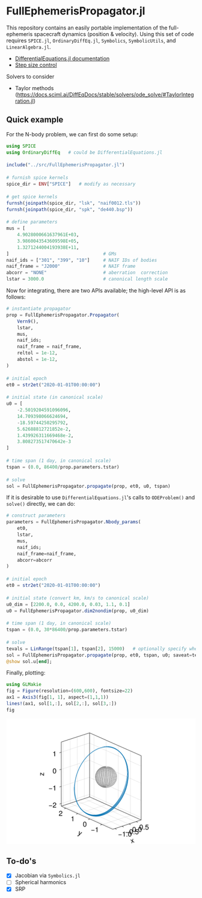 # FullEphemerisPropagator.jl

This repository contains an easily portable implementation of the full-ephemeris spacecraft dynamics (position & velocity). 
Using this set of code requires `SPICE.jl`, `OrdinaryDiffEq.jl`,  `Symbolics`,  `SymbolicUtils`, and `LinearAlgebra.jl`.

- [DifferentialEquations.jl documentation](https://docs.sciml.ai/DiffEqDocs/stable/)
- [Step size control](https://docs.sciml.ai/DiffEqDocs/stable/extras/timestepping/)

Solvers to consider
- Taylor methods (https://docs.sciml.ai/DiffEqDocs/stable/solvers/ode_solve/#TaylorIntegration.jl)

## Quick example

For the N-body problem, we can first do some setup:

```julia
using SPICE
using OrdinaryDiffEq   # could be DifferentialEquations.jl

include("../src/FullEphemerisPropagator.jl")

# furnish spice kernels
spice_dir = ENV["SPICE"]   # modify as necessary

# get spice kernels
furnsh(joinpath(spice_dir, "lsk", "naif0012.tls"))
furnsh(joinpath(spice_dir, "spk", "de440.bsp"))

# define parameters
mus = [
    4.9028000661637961E+03,
    3.9860043543609598E+05,
    1.3271244004193938E+11,
]                                   # GMs
naif_ids = ["301", "399", "10"]     # NAIF IDs of bodies
naif_frame = "J2000"                # NAIF frame
abcorr = "NONE"                     # aberration  correction
lstar = 3000.0                      # canonical length scale
```

Now for integrating, there are two APIs available; the high-level API is as follows:

```julia
# instantiate propagator
prop = FullEphemerisPropagator.Propagator(
    Vern9(),
    lstar,
    mus,
    naif_ids;
    naif_frame = naif_frame,
    reltol = 1e-12,
    abstol = 1e-12,
)

# initial epoch
et0 = str2et("2020-01-01T00:00:00")

# initial state (in canonical scale)
u0 = [
    -2.5019204591096096,
    14.709398066624694,
    -18.59744250295792,
    5.62688812721852e-2,
    1.439926311669468e-2,
    3.808273517470642e-3
]

# time span (1 day, in canonical scale)
tspan = (0.0, 86400/prop.parameters.tstar)

# solve
sol = FullEphemerisPropagator.propagate(prop, et0, u0, tspan)
```

If it is desirable to use `DifferentialEquations.jl`'s calls to `ODEProblem()` and `solve()` directly, we can do:

```julia
# construct parameters
parameters = FullEphemerisPropagator.Nbody_params(
    et0,
    lstar,
    mus,
    naif_ids;
    naif_frame=naif_frame,
    abcorr=abcorr
)

# initial epoch
et0 = str2et("2020-01-01T00:00:00")

# initial state (convert km, km/s to canonical scale)
u0_dim = [2200.0, 0.0, 4200.0, 0.03, 1.1, 0.1]
u0 = FullEphemerisPropagator.dim2nondim(prop, u0_dim)

# time span (1 day, in canonical scale)
tspan = (0.0, 30*86400/prop.parameters.tstar)

# solve
tevals = LinRange(tspan[1], tspan[2], 15000)   # optionally specify when to query states
sol = FullEphemerisPropagator.propagate(prop, et0, tspan, u0; saveat=tevals)
@show sol.u[end];
```

Finally, plotting: 

```julia
using GLMakie
fig = Figure(resolution=(600,600), fontsize=22)
ax1 = Axis3(fig[1, 1], aspect=(1,1,1))
lines!(ax1, sol[1,:], sol[2,:], sol[3,:])
fig
```

<p align="center">
    <img src="./tests/test_propagation_example.png" width="550" title="test_propagation_example">
</p>


## To-do's

- [x] Jacobian via `Symbolics.jl`
- [ ] Spherical harmonics
- [x] SRP
